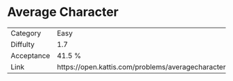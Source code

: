 # Average Character

<table>
    <tr>
        <td>Category</td>
        <td>Easy</td>
    </tr>
    <tr>
        <td>Diffulty</td>
        <td>1.7</td>
    </tr>
    <tr>
        <td>Acceptance</td>
        <td>41.5 %</td>
    </tr>
    <tr>
        <td>Link</td>
        <td>https://open.kattis.com/problems/averagecharacter</td>
    </tr>
</table>